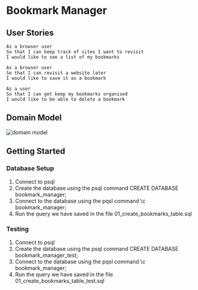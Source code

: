 # Bookmark Manager

## User Stories

```
As a browser user
So that I can keep track of sites I want to revisit
I would like to see a list of my bookmarks
```

```
As a browser user
So that I can revisit a website later
I would like to save it as a bookmark
```

```
As a user
So that I can get keep my bookmarks organised
I would like to be able to delete a bookmark
```

## Domain Model

![domain model](./bookmark_manager_1.png)

## Getting Started

### Database Setup

1. Connect to psql
2. Create the database using the psql command CREATE DATABASE bookmark_manager;
3. Connect to the database using the pqsl command \c bookmark_manager;
4. Run the query we have saved in the file 01_create_bookmarks_table.sql

### Testing

1. Connect to psql
2. Create the database using the psql command CREATE DATABASE bookmark_manager_test;
3. Connect to the database using the pqsl command \c bookmark_manager;
4. Run the query we have saved in the file 01_create_bookmarks_table_test.sql
